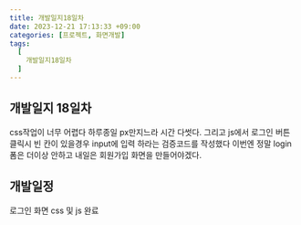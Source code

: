 ```yaml
---
title: 개발일지18일차
date: 2023-12-21 17:13:33 +09:00
categories: [프로젝트, 화면개발]
tags:
  [
    개발일지18일차
  ]
---
```


## 개발일지 18일차
<p> css작업이 너무 어렵다 하루종일 px만지느라 시간 다썻다. 그리고 js에서 로그인 버튼 클릭시 빈 칸이 있을경우 input에 입력 하라는 검증코드를 작성했다 
이번엔 정말 login폼은 더이상 안하고 내일은 회원가입 화면을 만들어야겠다. 
<br>


## 개발일정
<p> 로그인 화면 css 및 js 완료</p>



